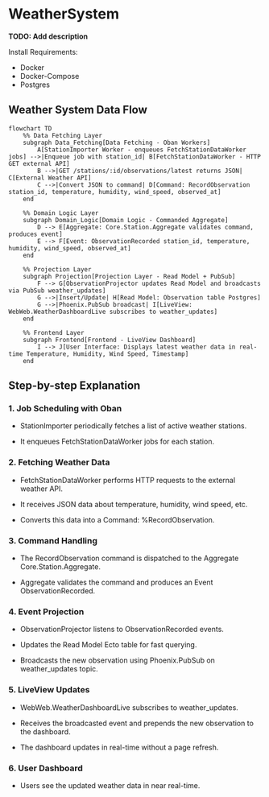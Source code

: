 # WeatherSystem

**TODO: Add description**

Install Requirements:
* Docker
* Docker-Compose
* Postgres




## Weather System Data Flow
```mermaid
flowchart TD
    %% Data Fetching Layer
    subgraph Data_Fetching[Data Fetching - Oban Workers]
        A[StationImporter Worker - enqueues FetchStationDataWorker jobs] -->|Enqueue job with station_id| B[FetchStationDataWorker - HTTP GET external API]
        B -->|GET /stations/:id/observations/latest returns JSON| C[External Weather API]
        C -->|Convert JSON to command| D[Command: RecordObservation station_id, temperature, humidity, wind_speed, observed_at]
    end

    %% Domain Logic Layer
    subgraph Domain_Logic[Domain Logic - Commanded Aggregate]
        D --> E[Aggregate: Core.Station.Aggregate validates command, produces event]
        E --> F[Event: ObservationRecorded station_id, temperature, humidity, wind_speed, observed_at]
    end

    %% Projection Layer
    subgraph Projection[Projection Layer - Read Model + PubSub]
        F --> G[ObservationProjector updates Read Model and broadcasts via PubSub weather_updates]
        G -->|Insert/Update| H[Read Model: Observation table Postgres]
        G -->|Phoenix.PubSub broadcast| I[LiveView: WebWeb.WeatherDashboardLive subscribes to weather_updates]
    end

    %% Frontend Layer
    subgraph Frontend[Frontend - LiveView Dashboard]
        I --> J[User Interface: Displays latest weather data in real-time Temperature, Humidity, Wind Speed, Timestamp]
    end

```



## Step-by-step Explanation

###  1. Job Scheduling with Oban

* StationImporter periodically fetches a list of active weather stations.

* It enqueues FetchStationDataWorker jobs for each station.

### 2. Fetching Weather Data

* FetchStationDataWorker performs HTTP requests to the external weather API.

* It receives JSON data about temperature, humidity, wind speed, etc.

* Converts this data into a Command: %RecordObservation.

### 3. Command Handling

* The RecordObservation command is dispatched to the Aggregate Core.Station.Aggregate.

* Aggregate validates the command and produces an Event ObservationRecorded.

### 4. Event Projection

* ObservationProjector listens to ObservationRecorded events.

* Updates the Read Model Ecto table for fast querying.

* Broadcasts the new observation using Phoenix.PubSub on weather_updates topic.

### 5. LiveView Updates

* WebWeb.WeatherDashboardLive subscribes to weather_updates.

* Receives the broadcasted event and prepends the new observation to the dashboard.

* The dashboard updates in real-time without a page refresh.

### 6. User Dashboard

* Users see the updated weather data in near real-time.
